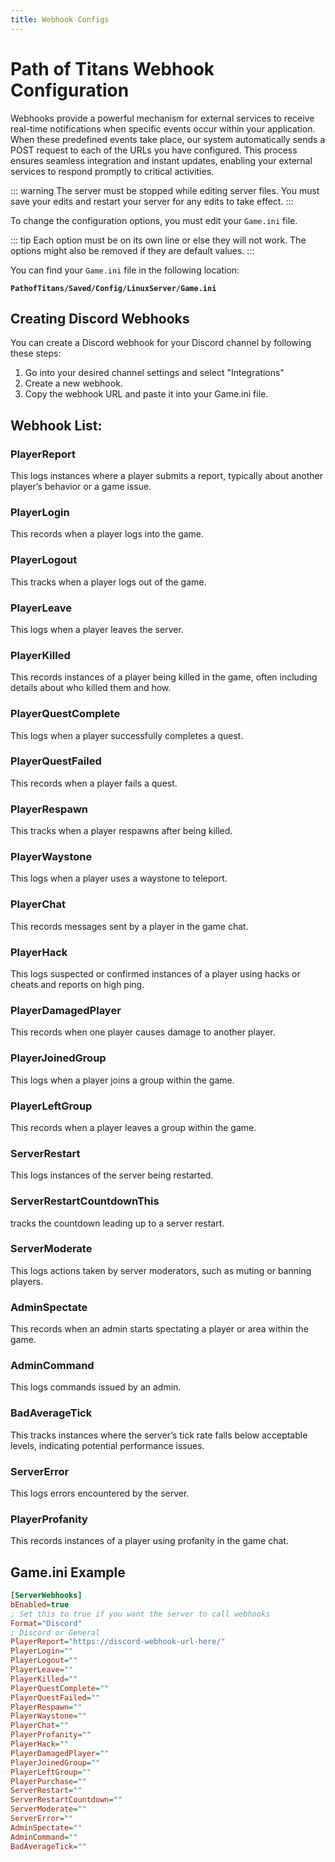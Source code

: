 ```yaml
---
title: Webhook Configs
---
```


# Path of Titans Webhook Configuration

Webhooks provide a powerful mechanism for external services to receive real-time notifications when specific events occur within your application. When these predefined events take place, our system automatically sends a POST request to each of the URLs you have configured. This process ensures seamless integration and instant updates, enabling your external services to respond promptly to critical activities.

::: warning
The server must be stopped while editing server files. You must save your edits and restart your server for any edits to take effect.
:::

To change the configuration options, you must edit your `Game.ini` file.

::: tip
Each option must be on its own line or else they will not work. The options might also be removed if they are default values.
:::

You can find your `Game.ini` file in the following location:

**`PathofTitans/Saved/Config/LinuxServer/Game.ini`**

## Creating Discord Webhooks

You can create a Discord webhook for your Discord channel by following these steps:

1. Go into your desired channel settings and select "Integrations"
2. Create a new webhook.
3. Copy the webhook URL and paste it into your Game.ini file.

## Webhook List:

### PlayerReport

This logs instances where a player submits a report, typically about another player’s behavior or a game issue.

### PlayerLogin

This records when a player logs into the game.

### PlayerLogout

This tracks when a player logs out of the game.

### PlayerLeave

This logs when a player leaves the server.

### PlayerKilled

This records instances of a player being killed in the game, often including details about who killed them and how.

### PlayerQuestComplete

This logs when a player successfully completes a quest.

### PlayerQuestFailed

This records when a player fails a quest.

### PlayerRespawn

This tracks when a player respawns after being killed.

### PlayerWaystone

This logs when a player uses a waystone to teleport.

### PlayerChat

This records messages sent by a player in the game chat.

### PlayerHack

This logs suspected or confirmed instances of a player using hacks or cheats and reports on high ping.

### PlayerDamagedPlayer

This records when one player causes damage to another player.

### PlayerJoinedGroup

This logs when a player joins a group within the game.

### PlayerLeftGroup

This records when a player leaves a group within the game.

### ServerRestart

This logs instances of the server being restarted.

### ServerRestartCountdownThis

tracks the countdown leading up to a server restart.

### ServerModerate

This logs actions taken by server moderators, such as muting or banning players.

### AdminSpectate

This records when an admin starts spectating a player or area within the game.

### AdminCommand

This logs commands issued by an admin.

### BadAverageTick

This tracks instances where the server’s tick rate falls below acceptable levels, indicating potential performance issues.

### ServerError

This logs errors encountered by the server.

### PlayerProfanity

This records instances of a player using profanity in the game chat.

## Game.ini Example

```ini
[ServerWebhooks]
bEnabled=true
; Set this to true if you want the server to call webhooks
Format="Discord"
; Discord or General
PlayerReport="https://discord-webhook-url-here/"
PlayerLogin=""
PlayerLogout=""
PlayerLeave=""
PlayerKilled=""
PlayerQuestComplete=""
PlayerQuestFailed=""
PlayerRespawn=""
PlayerWaystone=""
PlayerChat=""
PlayerProfanity=""
PlayerHack=""
PlayerDamagedPlayer=""
PlayerJoinedGroup=""
PlayerLeftGroup=""
PlayerPurchase=""
ServerRestart=""
ServerRestartCountdown=""
ServerModerate=""
ServerError=""
AdminSpectate=""
AdminCommand=""
BadAverageTick=""
```
